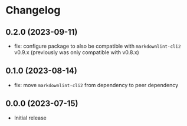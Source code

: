# Changelog

## 0.2.0 (2023-09-11)

- fix: configure package to also be compatible with `markdownlint-cli2` v0.9.x (previously was only compatible with v0.8.x)

## 0.1.0 (2023-08-14)

 - fix: move `markdownlint-cli2` from dependency to peer dependency

## 0.0.0 (2023-07-15)

 - Initial release
